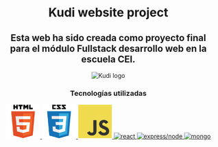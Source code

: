 <div align="center">
<h1>Kudi website project</h1>
<h2>Esta web ha sido creada como proyecto final para el módulo Fullstack desarrollo web en la escuela CEI.</h2>

<img src="/assets/imgages/meta-logo.png" alt="Kudi logo" width="424" height="209"/>

<h3>Tecnologías utilizadas</h3>
    <a href="https://www.w3.org/html/" target="_blank" rel="noreferrer"> 
        <img src="https://raw.githubusercontent.com/devicons/devicon/master/icons/html5/html5-original-wordmark.svg" alt="html5" width="80" height="80"/> 
    </a> 
    <a href="https://www.w3schools.com/css/" target="_blank" rel="noreferrer"> 
        <img src="https://raw.githubusercontent.com/devicons/devicon/master/icons/css3/css3-original-wordmark.svg" alt="css3" width="80" height="80"/> 
    </a> 
    <a href="https://developer.mozilla.org/en-US/docs/Web/JavaScript" target="_blank" rel="noreferrer"> 
        <img src="https://raw.githubusercontent.com/devicons/devicon/master/icons/javascript/javascript-original.svg" alt="javascript" width="80" height="80"/> 
    </a>
    <a href="https://es.react.dev/" target="_blank" rel="noreferrer"> 
        <img src="https://www.google.com/url?sa=i&url=https%3A%2F%2Fen.m.wikipedia.org%2Fwiki%2FFile%3AReact-icon.svg&psig=AOvVaw3O40xYnNaFwHaFUp0TFcCm&ust=1721415900791000&source=images&cd=vfe&opi=89978449&ved=0CBEQjRxqFwoTCMC27ouksYcDFQAAAAAdAAAAABAE" alt="react" width="80" height="80"/> 
    </a>
    <a href="https://nodejs.org/en" target="_blank" rel="noreferrer"> 
        <img src="https://www.google.com/url?sa=i&url=https%3A%2F%2Fmedium.com%2F%40aarnlpezsosa%2Fintroducci%25C3%25B3n-a-express-js-a1ebe16dbcf4&psig=AOvVaw1dTIMsqgrXR-qFnQl1QG6N&ust=1721415944123000&source=images&cd=vfe&opi=89978449&ved=0CBEQjRxqFwoTCJDK-KOksYcDFQAAAAAdAAAAABAE" alt="express/node" width="80" height="80"/> 
    </a>
    <a href="https://www.mongodb.com/es" target="_blank" rel="noreferrer"> 
        <img src="https://static-00.iconduck.com/assets.00/mongodb-icon-1024x1024-jyklwn1x.png" alt="mongo" width="80" height="80"/> 
    </a>


    
</div>